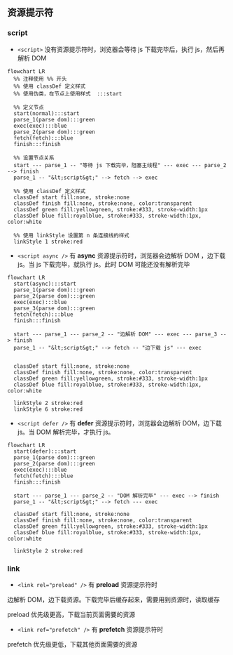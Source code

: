 ## 资源提示符

### script

-  `<script>` 没有资源提示符时，浏览器会等待 js 下载完毕后，执行 js，然后再解析 DOM

```mermaid
flowchart LR
  %% 注释使用 %% 开头
  %% 使用 classDef 定义样式
  %% 使用伪类，在节点上使用样式  :::start
  
  %% 定义节点
  start(normal):::start
  parse_1(parse dom):::green
  exec(exec):::blue
  parse_2(parse dom):::green
  fetch(fetch):::blue
  finish:::finish

  %% 设置节点关系
  start --- parse_1 -- "等待 js 下载完毕，阻塞主线程" --- exec --- parse_2 --> finish
  parse_1 -- "&lt;script&gt;" --> fetch --> exec
  
  %% 使用 classDef 定义样式
  classDef start fill:none, stroke:none
  classDef finish fill:none, stroke:none, color:transparent
  classDef green fill:yellowgreen, stroke:#333, stroke-width:1px
  classDef blue fill:royalblue, stroke:#333, stroke-width:1px, color:white
  
  %% 使用 linkStyle 设置第 n 条连接线的样式
  linkStyle 1 stroke:red
```

- `<script async />` 有 **async** 资源提示符时，浏览器会边解析 DOM ，边下载 js。当 js 下载完毕，就执行 js。此时 DOM 可能还没有解析完毕

```mermaid
flowchart LR
  start(async):::start
  parse_1(parse dom):::green
  parse_2(parse dom):::green
  exec(exec):::blue
  parse_3(parse dom):::green
  fetch(fetch):::blue
  finish:::finish

  start --- parse_1 --- parse_2 -- "边解析 DOM" --- exec --- parse_3 --> finish
  parse_1 -- "&lt;script&gt;" --> fetch -- "边下载 js" --- exec

  
  classDef start fill:none, stroke:none
  classDef finish fill:none, stroke:none, color:transparent
  classDef green fill:yellowgreen, stroke:#333, stroke-width:1px
  classDef blue fill:royalblue, stroke:#333, stroke-width:1px, color:white
  
  linkStyle 2 stroke:red
  linkStyle 6 stroke:red
```
- `<script defer />` 有 **defer** 资源提示符时，浏览器会边解析 DOM，边下载 js。当 DOM 解析完毕，才执行 js。

```mermaid
flowchart LR
  start(defer):::start
  parse_1(parse dom):::green
  parse_2(parse dom):::green
  exec(exec):::blue
  fetch(fetch):::blue
  finish:::finish

  start --- parse_1 --- parse_2 -- "DOM 解析完毕" --- exec --> finish
  parse_1 -- "&lt;script&gt;" --> fetch --- exec
  
  classDef start fill:none, stroke:none
  classDef finish fill:none, stroke:none, color:transparent
  classDef green fill:yellowgreen, stroke:#333, stroke-width:1px
  classDef blue fill:royalblue, stroke:#333, stroke-width:1px, color:white
  
  linkStyle 2 stroke:red
```
### link

- `<link rel="preload" />` 有 **preload** 资源提示符时

边解析 DOM，边下载资源。下载完毕后缓存起来，需要用到资源时，读取缓存

preload  优先级更高，下载当前页面需要的资源

- `<link ref="prefetch" />` 有 **prefetch** 资源提示符时

prefetch 优先级更低，下载其他页面需要的资源

